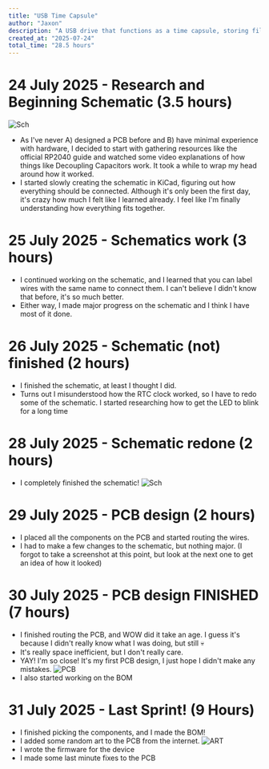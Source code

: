 ```yaml
---
title: "USB Time Capsule"
author: "Jaxon"
description: "A USB drive that functions as a time capsule, storing files that can only be accessed after a certain date."
created_at: "2025-07-24"
total_time: "28.5 hours"
---
```

# 24 July 2025 - Research and Beginning Schematic (3.5 hours)
![Sch](https://hc-cdn.hel1.your-objectstorage.com/s/v3/dc118e1da624370f2bc0077d0b43790ad77fc279_cleanshot_2025-07-26_at_12.50.05_2x.png)
- As I've never A) designed a PCB before and B) have minimal experience with hardware, I decided to start with gathering resources like the official RP2040 guide and watched some video explanations of how things like Decoupling Capacitors work. It took a while to wrap my head around how it worked.
- I started slowly creating the schematic in KiCad, figuring out how everything should be connected.
Although it's only been the first day, it's crazy how much I felt like I learned already. I feel like I'm finally understanding how everything fits together.

# 25 July 2025 - Schematics work (3 hours)
- I continued working on the schematic, and I learned that you can label wires with the same name to connect them. I can't believe I didn't know that before, it's so much better.
- Either way, I made major progress on the schematic and I think I have most of it done.
# 26 July 2025 - Schematic (not) finished (2 hours)
- I finished the schematic, at least I thought I did.
- Turns out I misunderstood how the RTC clock worked, so I have to redo some of the schematic. I started researching how to get the LED to blink for a long time
# 28 July 2025 - Schematic redone (2 hours)
- I completely finished the schematic!
![Sch](https://hc-cdn.hel1.your-objectstorage.com/s/v3/c6572512aa90ad1c502c3402957ed2ccf334bc14_48635.png)
# 29 July 2025 - PCB design (2 hours)
- I placed all the components on the PCB and started routing the wires.
- I had to make a few changes to the schematic, but nothing major.
(I forgot to take a screenshot at this point, but look at the next one to get an idea of how it looked)
# 30 July 2025 - PCB design FINISHED (7 hours)
- I finished routing the PCB, and WOW did it take an age. I guess it's because I didn't really know what I was doing, but still :skull:
- It's really space inefficient, but I don't really care.
- YAY! I'm so close! It's my first PCB design, I just hope I didn't make any mistakes.
![PCB](https://hc-cdn.hel1.your-objectstorage.com/s/v3/da9561fb7693e28b661d9a2c5b9e7349f19660e8_cleanshot_2025-07-30_at_20.36.00_2x.png)
- I also started working on the BOM
# 31 July 2025 - Last Sprint! (9 Hours)
- I finished picking the components, and I made the BOM!
- I added some random art to the PCB from the internet.
![ART](https://hc-cdn.hel1.your-objectstorage.com/s/v3/605c457ba0c42fb18f96c4d72bac313393d39bc5_cleanshot_2025-07-31_at_14.38.44_2x.png)
- I wrote the firmware for the device
- I made some last minute fixes to the PCB